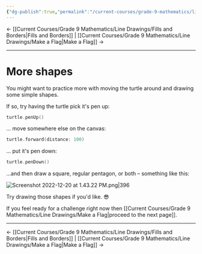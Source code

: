 ```yaml
---
{"dg-publish":true,"permalink":"/current-courses/grade-9-mathematics/line-drawings/more-shapes/","dgHomeLink":false}
---
```



← [[Current Courses/Grade 9 Mathematics/Line Drawings/Fills and Borders\|Fills and Borders]] | [[Current Courses/Grade 9 Mathematics/Line Drawings/Make a Flag\|Make a Flag]] →

---

# More shapes

You might want to practice more with moving the turtle around and drawing some simple shapes.

If so, try having the turtle pick it's pen up:

```swift
turtle.penUp()
```

... move somewhere else on the canvas:

```swift
turtle.forward(distance: 100)
```

... put it's pen down:

```swift
turtle.penDown()
```

...and then draw a square, regular pentagon, or both – something like this:

![Screenshot 2022-12-20 at 1.43.22 PM.png|396](/img/user/Attachments/Screenshot%202022-12-20%20at%201.43.22%20PM.png)

Try drawing those shapes if you'd like. 😎

If you feel ready for a challenge right now then [[Current Courses/Grade 9 Mathematics/Line Drawings/Make a Flag\|proceed to the next page]].

---

← [[Current Courses/Grade 9 Mathematics/Line Drawings/Fills and Borders\|Fills and Borders]] | [[Current Courses/Grade 9 Mathematics/Line Drawings/Make a Flag\|Make a Flag]] →